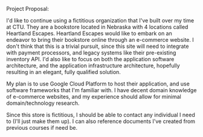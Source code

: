 Project Proposal:

I'd like to continue using a fictitious organization that I've built
over my time at CTU. They are a bookstore located in Nebraska with 4
locations called Heartland Escapes. Heartland Escapes would like to
embark on an endeavor to bring their bookstore online through an
e-commerce website. I don't think that this is a trivial pursuit, since
this site will need to integrate with payment processors, and legacy
systems like their pre-existing inventory API. I'd also like to focus on
both the application software architecture, and the application
infrastructure architecture, hopefully resulting in an elegant, fully
qualified solution.

My plan is to use Google Cloud Platform to host their application, and
use software frameworks that I'm familiar with. I have decent domain
knowledge of e-commerce websites, and my experience should allow for
minimal domain/technology research.

Since this store is fictitious, I should be able to contact any
individual I need to (I'll just make them up). I can also reference
documents I've created from previous courses if need be.
